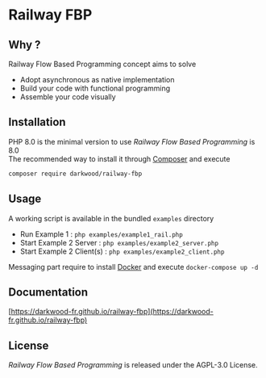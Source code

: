 # Railway FBP

## Why ?

Railway Flow Based Programming concept aims to solve

- Adopt asynchronous as native implementation
- Build your code with functional programming
- Assemble your code visually

## Installation

PHP 8.0 is the minimal version to use _Railway Flow Based Programming_ is 8.0  
The recommended way to install it through [Composer](http://getcomposer.org/) and execute

```bash
composer require darkwood/railway-fbp
```

## Usage

A working script is available in the bundled `examples` directory

- Run Example 1 : `php examples/example1_rail.php`
- Start Example 2 Server : `php examples/example2_server.php`
- Start Example 2 Client(s) : `php examples/example2_client.php`

Messaging part require to install [Docker](https://www.docker.com) and execute `docker-compose up -d`

## Documentation

[https://darkwood-fr.github.io/railway-fbp](https://darkwood-fr.github.io/railway-fbp)

## License

_Railway Flow Based Programming_ is released under the AGPL-3.0 License.
